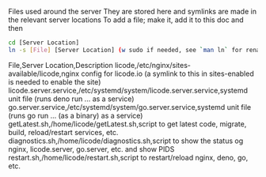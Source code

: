 Files used around the server
They are stored here and symlinks are made in the relevant server locations
To add a file; make it, add it to this doc and then
```bash
cd [Server Location]
ln -s [File] [Server Location] (w sudo if needed, see `man ln` for renaming options)
```
File,Server Location,Description
licode,/etc/nginx/sites-available/licode,nginx config for licode.io (a symlink to this in sites-enabled is needed to enable the site)
licode.server.service,/etc/systemd/system/licode.server.service,systemd unit file (runs deno run ... as a service)
go.server.service,/etc/systemd/system/go.server.service,systemd unit file (runs go run ... (as a binary) as a service)
getLatest.sh,/home/licode/getLatest.sh,script to get latest code, migrate, build, reload/restart services, etc.
diagnostics.sh,/home/licode/diagnostics.sh,script to show the status og nginx, licode.server, go.server, etc. and show PIDS
restart.sh,/home/licode/restart.sh,script to restart/reload nginx, deno, go, etc.
